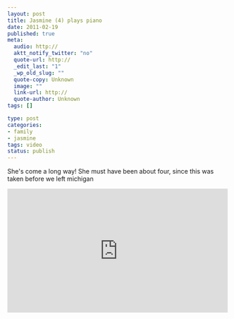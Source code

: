 ```yaml
--- 
layout: post
title: Jasmine (4) plays piano
date: 2011-02-19
published: true
meta: 
  audio: http://
  aktt_notify_twitter: "no"
  quote-url: http://
  _edit_last: "1"
  _wp_old_slug: ""
  quote-copy: Unknown
  image: ""
  link-url: http://
  quote-author: Unknown
tags: []

type: post
categories: 
- family
- jasmine
tags: video
status: publish
---
```

She's come a long way!  She must have been about four, since this was taken before we left michigan

<iframe src="http://player.vimeo.com/video/20137345?color=0" frameborder="0" height="281" width="500"></iframe>
